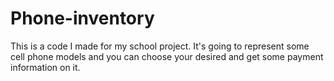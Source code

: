 # Phone-inventory
This is a code I made for my school project. It's going to represent some cell phone models and you can choose your desired and get some payment information on it.

